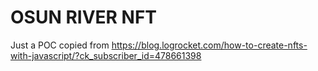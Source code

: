 # OSUN RIVER NFT

Just a POC copied from https://blog.logrocket.com/how-to-create-nfts-with-javascript/?ck_subscriber_id=478661398